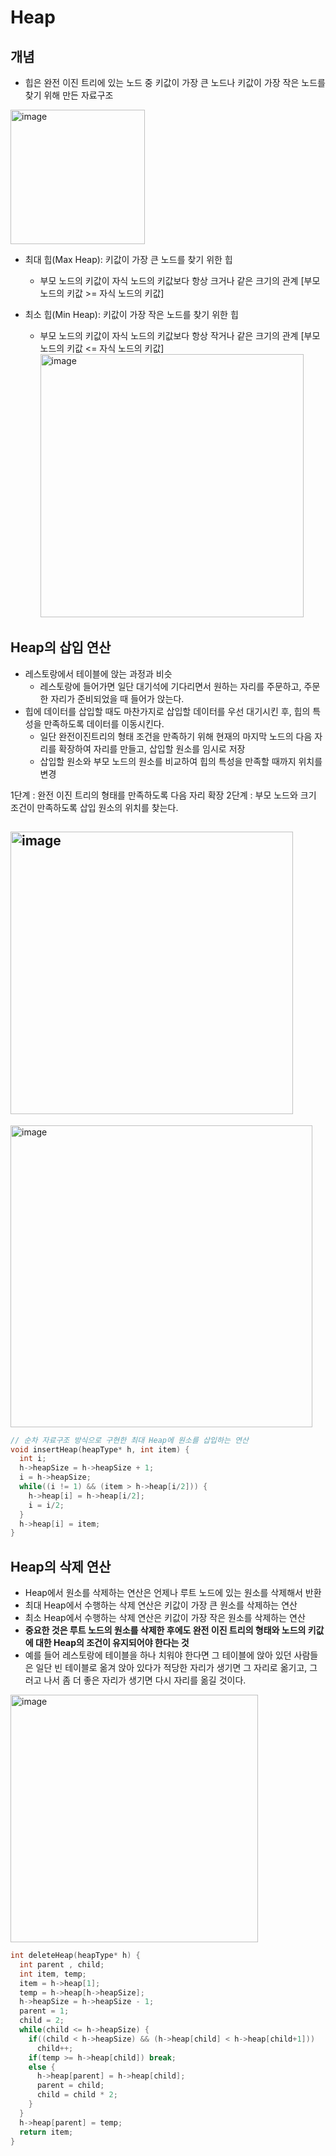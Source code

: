 # Heap

## 개념

- 힙은 완전 이진 트리에 있는 노드 중 키값이 가장 큰 노드나 키값이 가장 작은 노드를 찾기 위해 만든 자료구조

<img width="215" alt="image" src="https://github.com/HoyeongJeon/Capstone_Design/assets/78394999/8101b71e-a88f-44d2-9f43-6ba756c51180">

- 최대 힙(Max Heap): 키값이 가장 큰 노드를 찾기 위한 힙

  - 부모 노드의 키값이 자식 노드의 키값보다 항상 크거나 같은 크기의 관계 [부모 노드의 키값 >= 자식 노드의 키값]

- 최소 힙(Min Heap): 키값이 가장 작은 노드를 찾기 위한 힙
  - 부모 노드의 키값이 자식 노드의 키값보다 항상 작거나 같은 크기의 관계 [부모 노드의 키값 <= 자식 노드의 키값]
    <img width="421" alt="image" src="https://github.com/HoyeongJeon/Capstone_Design/assets/78394999/826c96b1-b087-4c26-9d62-291745b22426">

## Heap의 삽입 연산

- 레스토랑에서 테이블에 앉는 과정과 비슷
  - 레스토랑에 들어가면 일단 대기석에 기다리면서 원하는 자리를 주문하고, 주문한 자리가 준비되었을 때 들어가 앉는다.
- 힙에 데이터를 삽입할 때도 마찬가지로 삽입할 데이터를 우선 대기시킨 후, 힙의 특성을 만족하도록 데이터를 이동시킨다.
  - 일단 완전이진트리의 형태 조건을 만족하기 위해 현재의 마지막 노드의 다음 자리를 확장하여 자리를 만들고, 삽입할 원소를 임시로 저장
  - 삽입할 원소와 부모 노드의 원소를 비교하여 힙의 특성을 만족할 때까지 위치를 변경

1단계 : 완전 이진 트리의 형태를 만족하도록 다음 자리 확장
2단계 : 부모 노드와 크기 조건이 만족하도록 삽입 원소의 위치를 찾는다.

## <img width="452" alt="image" src="https://github.com/HoyeongJeon/Capstone_Design/assets/78394999/da68c9b8-1cfd-4f52-b451-894970cbfc6f">

<img width="483" alt="image" src="https://github.com/HoyeongJeon/Capstone_Design/assets/78394999/98b472e1-4ee1-4a91-8c97-9b00821f2c2e">

```c
// 순차 자료구조 방식으로 구현한 최대 Heap에 원소를 삽입하는 연산
void insertHeap(heapType* h, int item) {
  int i;
  h->heapSize = h->heapSize + 1;
  i = h->heapSize;
  while((i != 1) && (item > h->heap[i/2])) {
    h->heap[i] = h->heap[i/2];
    i = i/2;
  }
  h->heap[i] = item;
}
```

## Heap의 삭제 연산

- Heap에서 원소를 삭제하는 연산은 언제나 루트 노드에 있는 원소를 삭제해서 반환
- 최대 Heap에서 수행하는 삭제 연산은 키값이 가장 큰 원소를 삭제하는 연산
- 최소 Heap에서 수행하는 삭제 연산은 키값이 가장 작은 원소를 삭제하는 연산
- **중요한 것은 루트 노드의 원소를 삭제한 후에도 완전 이진 트리의 형태와 노드의 키값에 대한 Heap의 조건이 유지되어야 한다는 것**
- 예를 들어 레스토랑에 테이블을 하나 치워야 한다면 그 테이블에 앉아 있던 사람들은 일단 빈 테이블로 옮겨 앉아 있다가 적당한 자리가 생기면 그 자리로 옮기고, 그러고 나서 좀 더 좋은 자리가 생기면 다시 자리를 옮길 것이다.

<img width="396" alt="image" src="https://github.com/HoyeongJeon/DKU/assets/78394999/21ba66a3-d8b8-4aab-8471-e82ec73cbf19">

```c
int deleteHeap(heapType* h) {
  int parent , child;
  int item, temp;
  item = h->heap[1];
  temp = h->heap[h->heapSize];
  h->heapSize = h->heapSize - 1;
  parent = 1;
  child = 2;
  while(child <= h->heapSize) {
    if((child < h->heapSize) && (h->heap[child] < h->heap[child+1]))
      child++;
    if(temp >= h->heap[child]) break;
    else {
      h->heap[parent] = h->heap[child];
      parent = child;
      child = child * 2;
    }
  }
  h->heap[parent] = temp;
  return item;
}
```
